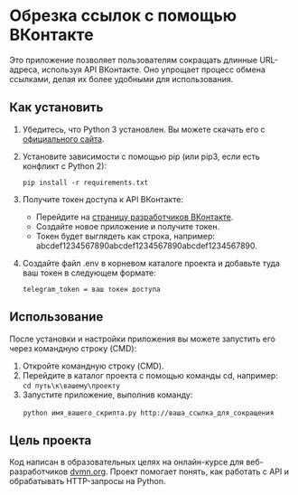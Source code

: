 # Обрезка ссылок с помощью ВКонтакте

Это приложение позволяет пользователям сокращать длинные URL-адреса, используя API ВКонтакте. Оно упрощает процесс обмена ссылками, делая их более удобными для использования.

## Как установить

1. Убедитесь, что Python 3 установлен. Вы можете скачать его с [официального сайта](https://www.python.org/downloads/).
2. Установите зависимости с помощью pip (или pip3, если есть конфликт с Python 2):
   

   `pip install -r requirements.txt`
   
3. Получите токен доступа к API ВКонтакте:
   - Перейдите на [страницу разработчиков ВКонтакте](https://vk.com/dev/access_token).
   - Создайте новое приложение и получите токен.
   - Токен будет выглядеть как строка, например: abcdef1234567890abcdef1234567890abcdef1234567890.
4. Создайте файл .env в корневом каталоге проекта и добавьте туда ваш токен в следующем формате:
   
   `telegram_token = ваш токен доступа`
   
## Использование

После установки и настройки приложения вы можете запустить его через командную строку (CMD):

1. Откройте командную строку (CMD).
2. Перейдите в каталог проекта с помощью команды cd, например:
   ⠀
    `cd путь\к\вашему\проекту`
⠀   
3. Запустите приложение, выполнив команду:
   
⠀    ⠀`python имя_вашего_скрипта.py http://ваша_ссылка_для_сокращения`

## Цель проекта

Код написан в образовательных целях на онлайн-курсе для веб-разработчиков [dvmn.org](https://dvmn.org/). Проект помогает понять, как работать с API и обрабатывать HTTP-запросы на Python.